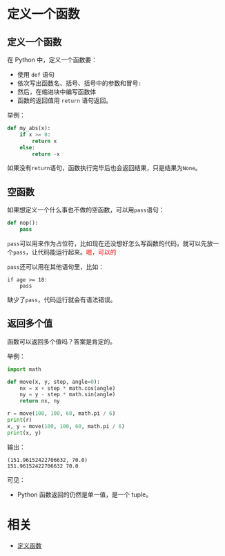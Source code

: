 
# 定义一个函数

## 定义一个函数

在 Python 中，定义一个函数要：

- 使用 `def` 语句
- 依次写出函数名、括号、括号中的参数和冒号`:`
- 然后，在缩进块中编写函数体
- 函数的返回值用 `return` 语句返回。

举例：


```py
def my_abs(x):
    if x >= 0:
        return x
    else:
        return -x
```

如果没有`return`语句，函数执行完毕后也会返回结果，只是结果为`None`。


## 空函数

如果想定义一个什么事也不做的空函数，可以用`pass`语句：

```py
def nop():
    pass
```

`pass`可以用来作为占位符，比如现在还没想好怎么写函数的代码，就可以先放一个`pass`，让代码能运行起来。<span style="color:red;">嗯，可以的</span>

`pass`还可以用在其他语句里，比如：

```
if age >= 18:
    pass
```

缺少了`pass`，代码运行就会有语法错误。


## 返回多个值

函数可以返回多个值吗？答案是肯定的。

举例：
```py
import math

def move(x, y, step, angle=0):
    nx = x + step * math.cos(angle)
    ny = y - step * math.sin(angle)
    return nx, ny

r = move(100, 100, 60, math.pi / 6)
print(r)
x, y = move(100, 100, 60, math.pi / 6)
print(x, y)
```

输出：

```
(151.96152422706632, 70.0)
151.96152422706632 70.0
```

可见：

- Python 函数返回的仍然是单一值，是一个 tuple。




# 相关

- [定义函数](https://www.liaoxuefeng.com/wiki/0014316089557264a6b348958f449949df42a6d3a2e542c000/001431679203477b5b364aeba8c4e05a9bd4ec1b32911e2000)
